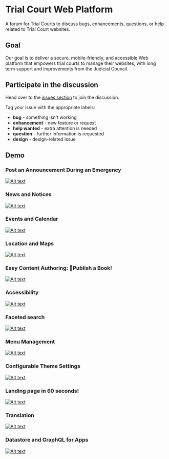 # Trial Court Web Platform
A forum for Trial Courts to discuss bugs, enhancements, questions, or help related to Trial Court websites.

## Goal
Our goal is to deliver a secure, mobile-friendly, and accessible Web platform that empowers trial courts to manage their websites, with long term support and improvements from the Judicial Council.

## Participate in the discussion
Head over to the [issues section](https://github.com/JudicialCouncil/TrialCourt/issues) to join the discussion.

Tag your issue with the appropriate labels:
* **bug** - something isn't working
* **enhancement** - new feature or request
* **help wanted** - extra attention is needed
* **question** - further information is requested
* **design** - design-related issue

## Demo

### Post an Announcement During an Emergency 
[![Alt text](https://img.youtube.com/vi/z1Emdy1bjoU/0.jpg)](https://www.youtube.com/watch?v=z1Emdy1bjoU)

### News and Notices
[![Alt text](https://img.youtube.com/vi/gQeQMy7cci0/0.jpg)](https://www.youtube.com/watch?v=gQeQMy7cci0)

### Events and Calendar
[![Alt text](https://img.youtube.com/vi/AhkMU0L8T3s/0.jpg)](https://www.youtube.com/watch?v=AhkMU0L8T3s)

### Location and Maps
[![Alt text](https://img.youtube.com/vi/6rzYuww2f1E/0.jpg)](https://www.youtube.com/watch?v=6rzYuww2f1E)

### Easy Content Authoring: Publish a Book!
[![Alt text](https://img.youtube.com/vi/iB5YLezUJEg/0.jpg)](https://www.youtube.com/watch?v=iB5YLezUJEg)

### Accessibility
[![Alt text](https://img.youtube.com/vi/f3qD2nOii1E/0.jpg)](https://www.youtube.com/watch?v=f3qD2nOii1E)

### Faceted search
[![Alt text](https://img.youtube.com/vi/IhQcy8hQCIU/0.jpg)](https://www.youtube.com/watch?v=IhQcy8hQCIU)

### Menu Management
[![Alt text](https://img.youtube.com/vi/aYm31T8cocg/0.jpg)](https://www.youtube.com/watch?v=aYm31T8cocg)

### Configurable Theme Settings
[![Alt text](https://img.youtube.com/vi/atF1ZR4oPQs/0.jpg)](https://www.youtube.com/watch?v=atF1ZR4oPQs)

### Landing page in 60 seconds!
[![Alt text](https://img.youtube.com/vi/sigyR4dh56Y/0.jpg)](https://www.youtube.com/watch?v=sigyR4dh56Y)

### Translation
[![Alt text](https://img.youtube.com/vi/RBqQhdTakI8/0.jpg)](https://www.youtube.com/watch?v=RBqQhdTakI8)

### Datastore and GraphQL for Apps
[![Alt text](https://img.youtube.com/vi/SqEBeki5Zy8/0.jpg)](https://www.youtube.com/watch?v=SqEBeki5Zy8)
